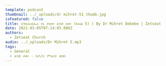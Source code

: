 ```yaml
---
template: podcast
thumbnail: ../_uploads/dr mihret-51 thumb.jpg
isFeatured: false
title: እግዚአብሔር የኔ ያለው አንድ ሰው (ክፍል 5) | By Dr Mihret Debebe | Zetseat Church
date: 2021-03-05T07:14:03.086Z
authors:
  - Zetseat Church
audio: ../_uploads/Dr Mihret 5.mp3
tags:
  - General
  - አንድ ሰው - በዶ/ር ምሀረት ደበበ
---
```


